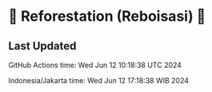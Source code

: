 
# 🌳 Reforestation (Reboisasi) 🌲

## Last Updated

GitHub Actions time: Wed Jun 12 10:18:38 UTC 2024

Indonesia/Jakarta time: Wed Jun 12 17:18:38 WIB 2024
